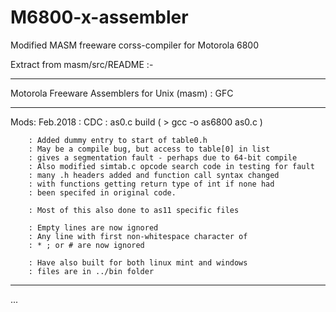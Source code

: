 # M6800-x-assembler
Modified MASM freeware corss-compiler for Motorola 6800

Extract from masm/src/README :-

------------------------------------------------------------------------------
Motorola Freeware Assemblers for Unix (masm) : GFC

------------------------------------------------------------------------------
Mods: Feb.2018 : CDC : as0.c build ( > gcc -o as6800 as0.c )
 
        : Added dummy entry to start of table0.h 
        : May be a compile bug, but access to table[0] in list 
        : gives a segmentation fault - perhaps due to 64-bit compile
        : Also modified simtab.c opcode search code in testing for fault
        : many .h headers added and function call syntax changed
        : with functions getting return type of int if none had
        : been specifed in original code.

        : Most of this also done to as11 specific files

        : Empty lines are now ignored
        : Any line with first non-whitespace character of
        : * ; or # are now ignored

        : Have also built for both linux mint and windows
        : files are in ../bin folder

------------------------------------------------------------------------------
...

